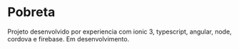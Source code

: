 # Pobreta
Projeto desenvolvido por experiencia com ionic 3, typescript, angular, node, cordova e firebase.  Em desenvolvimento.
